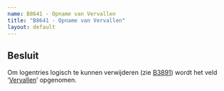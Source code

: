 ```yaml
---
name: B8641 - Opname van Vervallen
title: "B8641 - Opname van Vervallen"
layout: default
---
```

## Besluit
Om logentries logisch te kunnen verwijderen (zie [B3891](./3891.md)) wordt het veld ‘[Vervallen](../../../gegevenswoordenboek/attributen/Vervallen.md)’ opgenomen. 
